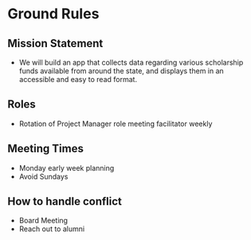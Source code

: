 # Ground Rules

## Mission Statement
- We will build an app that collects data regarding various scholarship funds
  available from around the state, and displays them in an accessible and easy to read format.

## Roles
- Rotation of Project Manager role meeting facilitator weekly

## Meeting Times
- Monday early week planning
- Avoid Sundays

## How to handle conflict
- Board Meeting
- Reach out to alumni